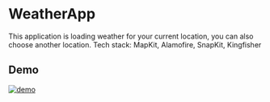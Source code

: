 # WeatherApp
This application is loading weather for your current location, you can also choose another location. 
Tech stack: MapKit, Alamofire, SnapKit, Kingfisher

## Demo
[![demo](https://github.com/vadimkononenko/WeatherApp/assets/56753621/e4c09250-2729-408b-b20b-871bbea58d8e)](https://github.com/vadimkononenko/WeatherApp/assets/56753621/6ad713bf-4e66-4fc0-9eaf-6d03b8044998)
